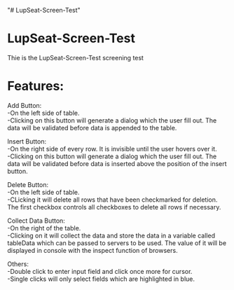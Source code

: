 "# LupSeat-Screen-Test" 
# LupSeat-Screen-Test

Thie is the LupSeat-Screen-Test screening test

# Features:

  Add Button:<br />
    -On the left side of table.<br />
    -Clicking on this button will generate a dialog which the user fill out. The data will be validated before data is appended to the table.<br />
    
  Insert Button:<br />
    -On the right side of every row. It is invisible until the user hovers over it.<br />
    -Clicking on this button will generate a dialog which the user fill out. The data will be validated before data is inserted above the position of the insert button.<br />
  
  Delete Button:<br />
    -On the left side of table.<br />
    -CLicking it will delete all rows that have been checkmarked for deletion. The first checkbox controls all checkboxes to delete all rows if necessary.<br />
    
  
  Collect Data Button:<br />
    -On the right of the table.<br />
    -Clicking on it will collect the data and store the data in a variable called tableData which can be passed to servers to be used. The value of it will be displayed in console with the inspect function of browsers.<br />
    
   Others:<br />
     -Double click to enter input field and click once more for cursor.<br />
     -Single clicks will only select fields which are highlighted in blue.<br />
  
